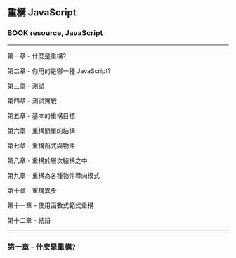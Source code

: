 ## 重構 JavaScript
### BOOK resource, JavaScript

------------------

第一章 - 什麼是重構?

第二章 - 你用的是哪一種 JavaScript?

第三章 - 測試

第四章 - 測試實戰

第五章 - 基本的重構目標

第六章 - 重構簡單的結構

第七章 - 重構函式與物件

第八章 - 重構於層次結構之中

第九章 - 重構為各種物件導向模式

第十章 - 重構異步

第十一章 - 使用函數式範式重構

第十二章 - 結語

------------------


### 第一章 - 什麼是重構?
